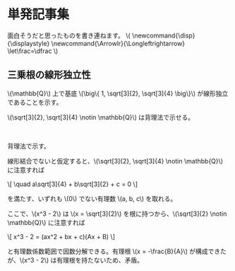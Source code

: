 # 単発記事集

面白そうだと思ったものを書き連ねます。
\\(
    \newcommand{\disp}{\displaystyle}
    \newcommand{\Arrowlr}{\Longleftrightarrow}
    \let\frac=\dfrac
\\)


## 三乗根の線形独立性

\\(\mathbb{Q}\\) 上で基底 \\(\big\\{ 1, \sqrt[3]{2}, \sqrt[3]{4} \big\\}\\) が線形独立であることを示す。

\\(\sqrt[3]{2}, \sqrt[3]{4} \notin \mathbb{Q}\\) は背理法で示せる。

<br>

背理法で示す。

線形結合でないと仮定すると、\\(\sqrt[3]{2}, \sqrt[3]{4} \notin \mathbb{Q}\\) に注意すれば

\\[
    \quad a\sqrt[3]{4} + b\sqrt[3]{2} + c = 0
\\]

を満たす、いずれも \\(0\\) でない有理数 \\(a, b, c\\) を取れる。

ここで、\\(x^3 - 2\\) は \\(x = \sqrt[3]{2}\\) を根に持つから、\\(\sqrt[3]{2} \notin \mathbb{Q}\\) に注意すれば

\\[
    x^3 - 2 = (ax^2 + bx + c)(Ax + B)
\\]

と有理数係数範囲で因数分解できる。有理根 \\(x = -\frac{B}{A}\\) が構成できたが、\\(x^3 - 2\\) は有理根を持たないため、矛盾。

